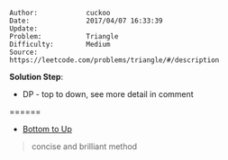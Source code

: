 
    Author:            cuckoo
    Date:              2017/04/07 16:33:39
    Update:            
    Problem:           Triangle
    Difficulty:        Medium
    Source:            https://leetcode.com/problems/triangle/#/description

__Solution Step__:
 - DP - top to down, see more detail in comment

======
 - [Bottom to Up](https://discuss.leetcode.com/topic/1669/dp-solution-for-triangle)

 >concise and brilliant method

